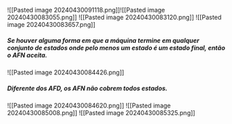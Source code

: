 ![[Pasted image 20240430091118.png]]![[Pasted image 20240430083055.png]]
![[Pasted image 20240430083120.png]]
![[Pasted image 20240430083657.png]]
##### Se houver alguma forma em que a máquina termine em qualquer conjunto de estados onde pelo menos um estado é um estado final, então o AFN aceita.
![[Pasted image 20240430084426.png]]
##### Diferente dos AFD, os AFN não cobrem todos estados.
![[Pasted image 20240430084620.png]]
![[Pasted image 20240430085008.png]]
![[Pasted image 20240430085325.png]]
